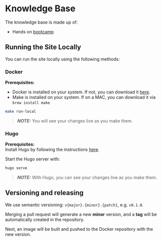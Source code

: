 # Knowledge Base

The knowledge base is made up of:

* Hands on [bootcamp](./content/bootcamp/)

## Running the Site Locally

You can run the site locally using the following methods:

### Docker

**Prerequisites:**  
* Docker is installed on your system. If not, you can download it [here](https://www.docker.com/products/docker-desktop/).
* Make is installed on your system. If on a MAC, you can download it via `brew install make`

```sh
make run-local
```

> **_NOTE:_** You will see your changes live as you make them.

### Hugo

**Prerequisites:**  
Install Hugo by following the instructions [here](https://gohugo.io/installation/).

Start the Hugo server with:

```sh
hugo serve
```

> **_NOTE:_** With Hugo, you can see your changes live as you make them.

## Versioning and releasing

We use semantic versioning: `v{major}.{minor}.{patch}`, e.g. `v0.1.0`.

Merging a pull request will generate a new **minor** version, and a **tag** will be automatically created in the repository.

Next, an image will be built and pushed to the Docker repository with the new version.
